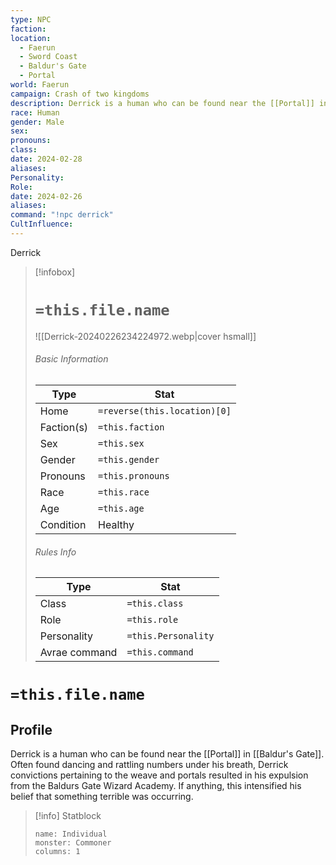```yaml
---
type: NPC
faction: 
location:
  - Faerun
  - Sword Coast
  - Baldur's Gate
  - Portal
world: Faerun
campaign: Crash of two kingdoms
description: Derrick is a human who can be found near the [[Portal]] in [[Baldur's Gate]]. Often found dancing and rattling numbers under his breath, Derrick convictions pertaining to the weave and portals resulted in his expulsion from the Baldurs Gate Wizard Academy.  If anything, this intensified his belief that something terrible was occurring.
race: Human
gender: Male
sex: 
pronouns: 
class: 
date: 2024-02-28
aliases: 
Personality: 
Role: 
date: 2024-02-26
aliases: 
command: "!npc derrick"
CultInfluence:
---
```


Derrick



> [!infobox]
> # `=this.file.name`
> ![[Derrick-20240226234224972.webp|cover hsmall]]
> ###### Basic Information
> Type |  Stat |
> ---|---|
> Home | `=reverse(this.location)[0]` |
> Faction(s) | `=this.faction` |
> Sex | `=this.sex` |
> Gender | `=this.gender` |
> Pronouns | `=this.pronouns` |
> Race | `=this.race` |
> Age | `=this.age` |
> Condition | Healthy |
> ###### Rules Info
> Type |  Stat |
> ---|---|
> Class | `=this.class` |
> Role | `=this.role` |
> Personality | `=this.Personality` |
> Avrae command | `=this.command` |

# `=this.file.name`
## Profile

Derrick is a human who can be found near the [[Portal]] in [[Baldur's Gate]]. Often found dancing and rattling numbers under his breath, Derrick convictions pertaining to the weave and portals resulted in his expulsion from the Baldurs Gate Wizard Academy. If anything, this intensified his belief that something terrible was occurring.

> [!info] Statblock
> ```statblock
> name: Individual
> monster: Commoner
> columns: 1
> ```
